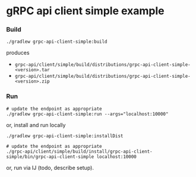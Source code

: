 # gRPC api client simple example

### Build

```shell
./gradlew grpc-api-client-simple:build
```

produces

* `grpc-api/client/simple/build/distributions/grpc-api-client-simple-<version>.tar`
* `grpc-api/client/simple/build/distributions/grpc-api-client-simple-<version>.zip`

### Run

```shell
# update the endpoint as appropriate
./gradlew grpc-api-client-simple:run --args="localhost:10000"
```

or, install and run locally

```shell
./gradlew grpc-api-client-simple:installDist

# update the endpoint as appropriate
./grpc-api/client/simple/build/install/grpc-api-client-simple/bin/grpc-api-client-simple localhost:10000
```

or, run via IJ (todo, describe setup).